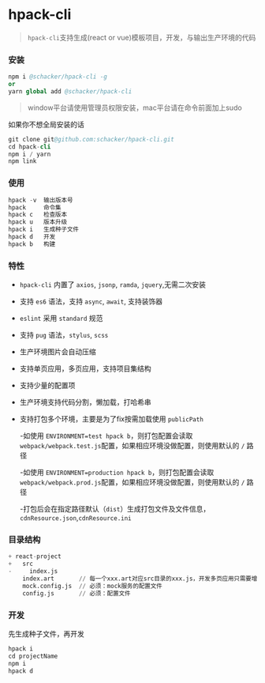# hpack-cli

> `hpack-cli`支持生成(react or vue)模板项目，开发，与输出生产环境的代码

### 安装

```s
npm i @schacker/hpack-cli -g
or
yarn global add @schacker/hpack-cli
```

> window平台请使用管理员权限安装，mac平台请在命令前面加上sudo

如果你不想全局安装的话

```s
git clone git@github.com:schacker/hpack-cli.git
cd hpack-cli
npm i / yarn
npm link
```

### 使用

```s
hpack -v  输出版本号
hpack     命令集
hpack c   检查版本
hpack u   版本升级
hpack i   生成种子文件
hpack d   开发
hpack b   构建
```

### 特性

- `hpack-cli` 内置了 `axios`, `jsonp`, `ramda`, `jquery`,无需二次安装
- 支持 `es6` 语法，支持 `async`, `await`, 支持装饰器
- `eslint` 采用 `standard` 规范
- 支持 `pug` 语法，`stylus`, `scss`
- 生产环境图片会自动压缩
- 支持单页应用，多页应用，支持项目集结构
- 支持少量的配置项
- 生产环境支持代码分割，懒加载，打哈希串
- 支持打包多个环境，主要是为了fix按需加载使用 `publicPath`

  -如使用 `ENVIRONMENT=test hpack b`，则打包配置会读取`webpack/webpack.test.js`配置，如果相应环境没做配置，则使用默认的 `/` 路径
  
  -如使用 `ENVIRONMENT=production hpack b`，则打包配置会读取`webpack/webpack.prod.js`配置，如果相应环境没做配置，则使用默认的 `/` 路径

  -打包后会在指定路径默认（`dist`）生成打包文件及文件信息，`cdnResource.json`,`cdnResource.ini`

### 目录结构

```s
+ react-project
+   src
-     index.js
    index.art       // 每一个xxx.art对应src目录的xxx.js，开发多页应用只需要增加这两个文件
    mock.config.js  // 必须：mock服务的配置文件
    config.js       // 必须：配置文件
```

### 开发

先生成种子文件，再开发

```s
hpack i
cd projectName
npm i
hpack d
```

